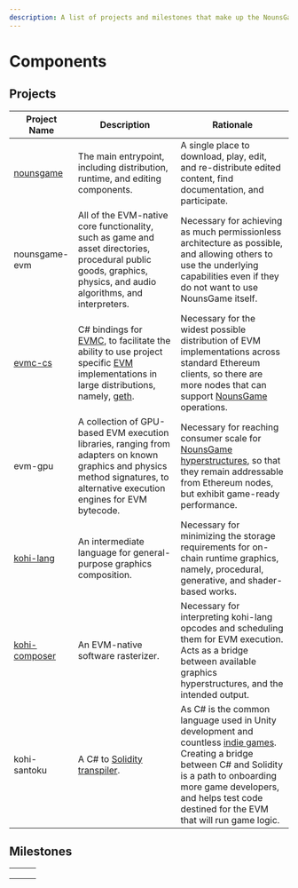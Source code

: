 ```yaml
---
description: A list of projects and milestones that make up the NounsGame ecosystem.
---
```


# Components

## Projects

| Project Name                                              | Description                                                                                                                                                                                                                                                 | Rationale                                                                                                                                                                                                                                                                                  |
| --------------------------------------------------------- | ----------------------------------------------------------------------------------------------------------------------------------------------------------------------------------------------------------------------------------------------------------- | ------------------------------------------------------------------------------------------------------------------------------------------------------------------------------------------------------------------------------------------------------------------------------------------ |
| [nounsgame](https://github.com/wattsyart/nounsgame)       | The main entrypoint, including distribution, runtime, and editing components.                                                                                                                                                                               | A single place to download, play, edit, and re-distribute edited content, find documentation, and participate.                                                                                                                                                                             |
| nounsgame-evm                                             | All of the EVM-native core functionality, such as game and asset directories, procedural public goods, graphics, physics, and audio algorithms, and interpreters.                                                                                           | Necessary for achieving as much permissionless architecture as possible, and allowing others to use the underlying capabilities even if they do not want to use NounsGame itself.                                                                                                          |
| [evmc-cs](https://github.com/wattsyart/evmc-cs)           | C# bindings for [EVMC](https://github.com/ethereum/evmc), to facilitate the ability to use project specific [EVM](https://www.evm.codes/?fork=grayGlacier) implementations in large distributions, namely, [geth](https://github.com/ethereum/go-ethereum). | Necessary for the widest possible distribution of EVM implementations across standard Ethereum clients, so there are more nodes that can support [NounsGame ](https://github.com/wattsyart/nounsgame)operations.                                                                           |
| evm-gpu                                                   | A collection of GPU-based EVM execution libraries, ranging from adapters on known graphics and physics method signatures, to alternative execution engines for EVM bytecode.                                                                                | Necessary for reaching consumer scale for [NounsGame ](https://github.com/wattsyart/nounsgame)[hyperstructures](broken-reference), so that they remain addressable from Ethereum nodes, but exhibit game-ready performance.                                                                |
| [kohi-lang](https://github.com/kohiart/kohi-lang)         | An intermediate language for general-purpose graphics composition.                                                                                                                                                                                          | Necessary for minimizing the storage requirements for on-chain runtime graphics, namely, procedural, generative, and shader-based works.                                                                                                                                                   |
| [kohi-composer](https://github.com/kohiart/kohi-composer) | An EVM-native software rasterizer.                                                                                                                                                                                                                          | Necessary for interpreting kohi-lang opcodes and scheduling them for EVM execution. Acts as a bridge between available graphics hyperstructures, and the intended output.                                                                                                                  |
| kohi-santoku                                              | A C# to [Solidity](https://docs.soliditylang.org/) [transpiler](https://en.wikipedia.org/wiki/Source-to-source\_compiler).                                                                                                                                  | As C# is the common language used in Unity development and countless [indie games](https://en.wikipedia.org/wiki/Indie\_game). Creating a  bridge between C# and Solidity is a path to onboarding more game developers, and helps test code destined for the EVM that will run game logic. |

## Milestones

|   |   |   |
| - | - | - |
|   |   |   |
|   |   |   |
|   |   |   |
